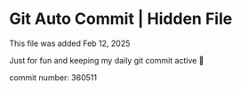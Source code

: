 # Git Auto Commit | Hidden File

This file was added Feb 12, 2025

Just for fun and keeping my daily git commit active 🤪

commit number: 360511
